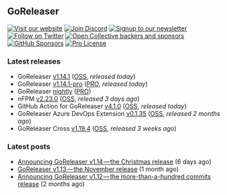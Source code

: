 ## GoReleaser

[![Visit our website](https://img.shields.io/badge/website-4285F4?style=for-the-badge&logo=googlechrome&logoColor=white)](https://goreleaser.com)
[![Join Discord](https://img.shields.io/badge/Discord-5865F2?style=for-the-badge&logo=discord&logoColor=white)](https://discord.gg/RGEBtg8vQ6)
[![Signup to our newsletter](https://img.shields.io/badge/news-E15718?style=for-the-badge&logo=revue&logoColor=white)](https://www.getrevue.co/profile/goreleaser)
[![Follow on Twitter](https://img.shields.io/badge/twitter-1DA1F2?style=for-the-badge&logo=twitter&logoColor=white)](https://twitter.com/goreleaser)
[![Open Collective backers and sponsors](https://img.shields.io/opencollective/all/goreleaser?logo=opencollective&style=for-the-badge)](https://opencollective.com/goreleaser)
[![GitHub Sponsors](https://img.shields.io/github/sponsors/caarlos0?logo=github&style=for-the-badge)](https://github.com/sponsors/caarlos0)
[![Pro License](https://img.shields.io/badge/pro_license-36A9AE?style=for-the-badge&logo=gumroad&logoColor=white)](https://goreleaser.com/pro)

### Latest releases
- GoReleaser [v1.14.1](https://github.com/goreleaser/goreleaser/releases/tag/v1.14.1) ([OSS](https://github.com/goreleaser/goreleaser), _released today_)
- GoReleaser [v1.14.1-pro](https://github.com/goreleaser/goreleaser-pro/releases/tag/v1.14.1-pro) ([PRO](https://goreleaser.com/pro), _released today_)
- GoReleaser [nightly](https://github.com/goreleaser/goreleaser-pro/releases/tag/nightly) ([PRO](https://goreleaser.com/pro))
- nFPM [v2.23.0](https://github.com/goreleaser/nfpm/releases/tag/v2.23.0) ([OSS](https://nfpm.goreleaser.com), _released 3 days ago_)
- GitHub Action for GoReleaser [v4.1.0](https://github.com/goreleaser/goreleaser-action/releases/tag/v4.1.0) ([OSS](https://github.com/goreleaser/goreleaser-action), _released today_)
- GoReleaser Azure DevOps Extension [v0.1.35](https://github.com/goreleaser/goreleaser-azure-devops-extension/releases/tag/v0.1.35) ([OSS](https://github.com/goreleaser/goreleaser-azure-devops-extension), _released 2 months ago_)
- GoReleaser Cross [v1.19.4](https://github.com/goreleaser/goreleaser-cross/releases/tag/v1.19.4) ([OSS](https://github.com/goreleaser/goreleaser-cross), _released 3 weeks ago_)


### Latest posts
- [Announcing GoReleaser v1.14 — the Christmas release](https://blog.goreleaser.com/announcing-goreleaser-v1-14-the-christmas-release-66923260188c?source=rss----17aa0cbd263f---4) (6 days ago)
- [GoReleaser v1.13 — the November release](https://blog.goreleaser.com/goreleaser-v1-13-the-november-release-488dc17a55a0?source=rss----17aa0cbd263f---4) (1 month ago)
- [Announcing GoReleaser v1.12 — the more-than-a-hundred commits release](https://blog.goreleaser.com/announcing-goreleaser-v1-12-the-more-than-a-hundred-commits-release-ca50f097bc0a?source=rss----17aa0cbd263f---4) (2 months ago)
